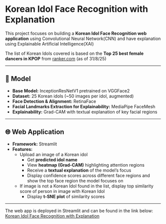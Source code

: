 # Korean Idol Face Recognition with Explanation
This project focuses on building a **Korean Idol Face Recognition 
web application** using Convolutional Neural Network(CNN) and have 
explanation using Explainable Artificial Intelligence(XAI)

The list of Korean Idols covered is based on the **Top 25 best female 
dancers in KPOP** from 
[ranker.com](https://www.ranker.com/list/best-kpop-female-dancers-right-now/ranker-music) (as of 31/8/25)

---

## 🧠 Model
- **Base Model:** InceptionResNetV1 pretrained on VGGFace2  
- **Dataset:** 25 Korean idols (~50 images per idol, augmented)  
- **Face Detection & Alignment:** RetinaFace 
- **Facial Landmarks Extraction for Explainability:** MediaPipe FaceMesh  
- **Explainability:** Grad-CAM with textual explanation of key facial regions  

---

## 🌐 Web Application
- **Framework:** Streamlit  
- **Features:**
  - Upload an image of a Korean idol  
    - Get **predicted idol name**  
    - View **heatmap (Grad-CAM)** highlighting attention regions  
    - Receive a **textual explanation** of the model’s focus  
    - Display confidence scores across different face regions and show the top face region the model focuses on
  - If image is not a Korean Idol found in the list, display top similarity score of person in image with Korean Idol
    - Display **t-SNE plot** of similarity scores

---

The web app is deployed in Streamlit and can be found in the link below:
<br>
[Korean Idol Face Recognition with Explanation](https://korean-idol-face-rec.streamlit.app/)




